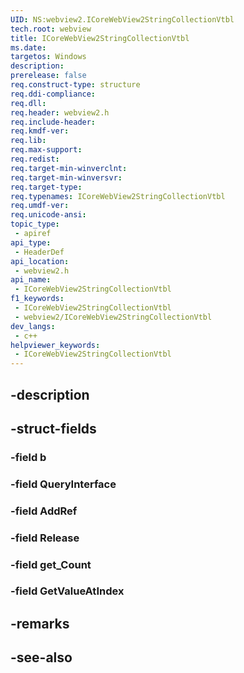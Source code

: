 ```yaml
---
UID: NS:webview2.ICoreWebView2StringCollectionVtbl
tech.root: webview
title: ICoreWebView2StringCollectionVtbl
ms.date: 
targetos: Windows
description: 
prerelease: false
req.construct-type: structure
req.ddi-compliance: 
req.dll: 
req.header: webview2.h
req.include-header: 
req.kmdf-ver: 
req.lib: 
req.max-support: 
req.redist: 
req.target-min-winverclnt: 
req.target-min-winversvr: 
req.target-type: 
req.typenames: ICoreWebView2StringCollectionVtbl
req.umdf-ver: 
req.unicode-ansi: 
topic_type:
 - apiref
api_type:
 - HeaderDef
api_location:
 - webview2.h
api_name:
 - ICoreWebView2StringCollectionVtbl
f1_keywords:
 - ICoreWebView2StringCollectionVtbl
 - webview2/ICoreWebView2StringCollectionVtbl
dev_langs:
 - c++
helpviewer_keywords:
 - ICoreWebView2StringCollectionVtbl
---
```


## -description

## -struct-fields

### -field b

### -field QueryInterface

### -field AddRef

### -field Release

### -field get_Count

### -field GetValueAtIndex

## -remarks

## -see-also

